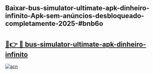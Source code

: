 ## Baixar-bus-simulator-ultimate-apk-dinheiro-infinito-Apk-sem-anúncios-desbloqueado-completamente-2025-#bnb6o

# <h2><a href="https://ainizakaria.my?title=bus-simulator-ultimate-apk-dinheiro-infinito&ref=20M">🔗👉 🔴 bus-simulator-ultimate-apk-dinheiro-infinito</a></h2>

[![acn](https://github.com/user-attachments/assets/0f9c940e-d8b0-45ae-aac7-cd30a18b3e1c)](https://ainizakaria.my?title=bus-simulator-ultimate-apk-dinheiro-infinito&ref=20M)

